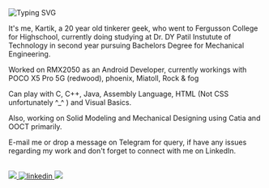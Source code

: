 <img src="https://readme-typing-svg.herokuapp.com?font=Fira+Code&weight=500&size=30&pause=1000&color=F70000&width=600&height=60&lines=Hey+There!%2C+%F0%9F%91%8B;Nice+to+meet+you....%F0%9F%98%87;I+am+Kartik%2C%F0%9F%97%BF;From+Pune%2C+India+%F0%9F%87%AE%F0%9F%87%B3" alt="Typing SVG" />
</a>
</h1>

It's me, Kartik, a 20 year old tinkerer geek, who went to Fergusson College for Highschool, currently doing studying at Dr. DY Patil Instutute of Technology in second year pursuing Bachelors Degree for Mechanical Engineering.


Worked on RMX2050 as an Android Developer, currently workings with POCO X5 Pro 5G (redwood), phoenix, Miatoll, Rock & fog

Can play with C, C++, Java, Assembly Language, HTML (Not CSS unfortunately ^_^ ) and Visual Basics.

Also, working on Solid Modeling and Mechanical Designing using Catia and OOCT primarily.


E-mail me or drop a message on Telegram for query, if have any issues regarding my work and don't forget to connect with me on LinkedIn.

<br>
<a href="mailto:kartiklashkare@gmail.com" target="_blank">
<img src="https://img.shields.io/badge/Gmail-D14836?style=for-the-badge&logo=gmail&logoColor=white" />
<a href="https://www.linkedin.com/in/kartik-lashkare-686225269" target="_blank">
<img src=https://img.shields.io/badge/linkedin-%231E77B5.svg?&style=for-the-badge&logo=linkedin&logoColor=white alt=linkedin style=“margin-bottom: 5px;” />
</a>
<a href="https://t.me/Kartik_Ane_Nenu" target="_blank">
<img src="https://img.shields.io/badge/Telegram-2CA5E0.svg?style=for-the-badge&logo=telegram&logoColor=white" />
</a>
<br/>
